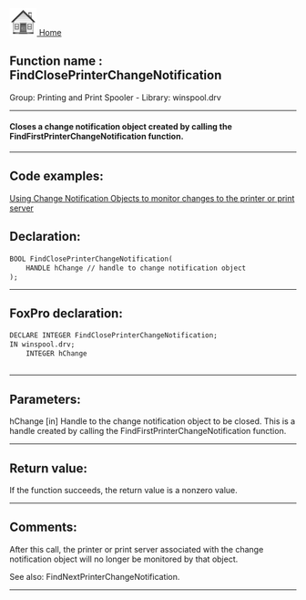 [<img src="../../images/home.png"> Home ](https://github.com/VFPX/Win32API)  

## Function name : FindClosePrinterChangeNotification
Group: Printing and Print Spooler - Library: winspool.drv    
***  


#### Closes a change notification object created by calling the FindFirstPrinterChangeNotification function.
***  


## Code examples:
[Using Change Notification Objects to monitor changes to the printer or print server](../../samples/sample_485.md)  

## Declaration:
```foxpro  
BOOL FindClosePrinterChangeNotification(
	HANDLE hChange // handle to change notification object
);  
```  
***  


## FoxPro declaration:
```foxpro  
DECLARE INTEGER FindClosePrinterChangeNotification;
IN winspool.drv;
	INTEGER hChange
  
```  
***  


## Parameters:
hChange 
[in] Handle to the change notification object to be closed. This is a handle created by calling the FindFirstPrinterChangeNotification function.  
***  


## Return value:
If the function succeeds, the return value is a nonzero value.  
***  


## Comments:
After this call, the printer or print server associated with the change notification object will no longer be monitored by that object.  
  
See also: FindNextPrinterChangeNotification.  
  
***  

